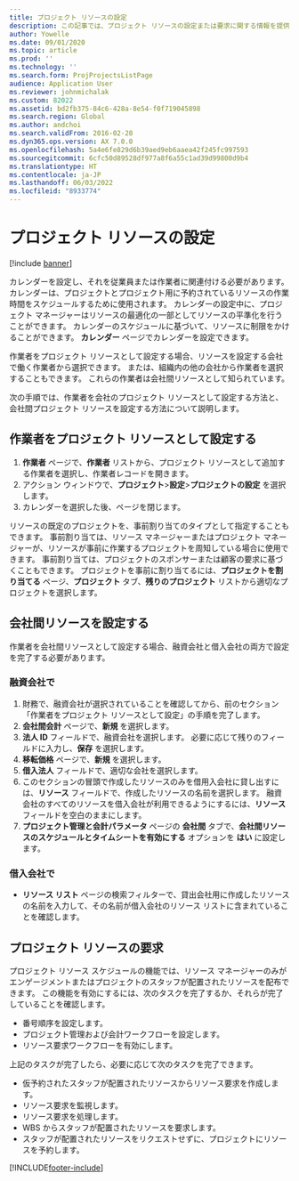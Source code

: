 ```yaml
---
title: プロジェクト リソースの設定
description: この記事では、プロジェクト リソースの設定または要求に関する情報を提供します。
author: Yowelle
ms.date: 09/01/2020
ms.topic: article
ms.prod: ''
ms.technology: ''
ms.search.form: ProjProjectsListPage
audience: Application User
ms.reviewer: johnmichalak
ms.custom: 82022
ms.assetid: bd2fb375-84c6-428a-8e54-f0f719045898
ms.search.region: Global
ms.author: andchoi
ms.search.validFrom: 2016-02-28
ms.dyn365.ops.version: AX 7.0.0
ms.openlocfilehash: 5a4e6fe829d6b39aed9eb6aaea42f245fc997593
ms.sourcegitcommit: 6cfc50d89528df977a8f6a55c1ad39d99800d9b4
ms.translationtype: HT
ms.contentlocale: ja-JP
ms.lasthandoff: 06/03/2022
ms.locfileid: "8933774"
---
```

# <a name="set-up-project-resources"></a>プロジェクト リソースの設定

[!include [banner](../includes/banner.md)]

カレンダーを設定し、それを従業員または作業者に関連付ける必要があります。 カレンダーは、プロジェクトとプロジェクト用に予約されているリソースの作業時間をスケジュールするために使用されます。 カレンダーの設定中に、プロジェクト マネージャーはリソースの最適化の一部としてリソースの平準化を行うことができます。 カレンダーのスケジュールに基づいて、リソースに制限をかけることができます。 **カレンダー** ページでカレンダーを設定できます。

作業者をプロジェクト リソースとして設定する場合、リソースを設定する会社で働く作業者から選択できます。 または、組織内の他の会社から作業者を選択することもできます。 これらの作業者は会社間リソースとして知られています。

次の手順では、作業者を会社のプロジェクト リソースとして設定する方法と、会社間プロジェクト リソースを設定する方法について説明します。

## <a name="set-up-a-worker-as-a-project-resource"></a>作業者をプロジェクト リソースとして設定する

1. **作業者** ページで、**作業者** リストから、プロジェクト リソースとして追加する作業者を選択し、作業者レコードを開きます。
2. アクション ウィンドウで、**プロジェクト**&gt;**設定**&gt;**プロジェクトの設定** を選択します。
3. カレンダーを選択した後、ページを閉じます。

リソースの既定のプロジェクトを、事前割り当てのタイプとして指定することもできます。 事前割り当ては、リソース マネージャーまたはプロジェクト マネージャーが、リソースが事前に作業するプロジェクトを周知している場合に使用できます。 事前割り当ては、プロジェクトのスポンサーまたは顧客の要求に基づくこともできます。 プロジェクトを事前に割り当てるには、**プロジェクトを割り当てる** ページ、**プロジェクト** タブ、**残りのプロジェクト** リストから適切なプロジェクトを選択します。

## <a name="set-up-an-intercompany-resource"></a>会社間リソースを設定する

作業者を会社間リソースとして設定する場合、融資会社と借入会社の両方で設定を完了する必要があります。

### <a name="in-the-lending-company"></a>融資会社で

1. 財務で、融資会社が選択されていることを確認してから、前のセクション「作業者をプロジェクト リソースとして設定」の手順を完了します。
2. **会社間会計** ページで、**新規** を選択します。
3. **法人 ID** フィールドで、融資会社を選択します。 必要に応じて残りのフィールドに入力し、**保存** を選択します。
4. **移転価格** ページで、**新規** を選択します。
5. **借入法人** フィールドで、適切な会社を選択します。
6. このセクションの冒頭で作成したリソースのみを借用入会社に貸し出すには、**リソース** フィールドで、作成したリソースの名前を選択します。 融資会社のすべてのリソースを借入会社が利用できるようにするには、**リソース** フィールドを空白のままにします。
7. **プロジェクト管理と会計パラメータ** ページの **会社間** タブで、**会社間リソースのスケジュールとタイムシートを有効にする** オプションを **はい** に設定します。

### <a name="in-the-borrowing-company"></a>借入会社で

- **リソース リスト** ページの検索フィルターで、貸出会社用に作成したリソースの名前を入力して、その名前が借入会社のリソース リストに含まれていることを確認します。

## <a name="request-project-resources"></a>プロジェクト リソースの要求
プロジェクト リソース スケジュールの機能では、リソース マネージャーのみがエンゲージメントまたはプロジェクトのスタッフが配置されたリソースを配布できます。 この機能を有効にするには、次のタスクを完了するか、それらが完了していることを確認します。

- 番号順序を設定します。
- プロジェクト管理および会計ワークフローを設定します。
- リソース要求ワークフローを有効にします。

上記のタスクが完了したら、必要に応じて次のタスクを完了できます。

- 仮予約されたスタッフが配置されたリソースからリソース要求を作成します。
- リソース要求を監視します。
- リソース要求を処理します。
- WBS からスタッフが配置されたリソースを要求します。
- スタッフが配置されたリソースをリクエストせずに、プロジェクトにリソースを予約します。


[!INCLUDE[footer-include](../includes/footer-banner.md)]